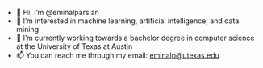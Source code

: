 - 👋 Hi, I’m @eminalparslan
- 👀 I’m interested in machine learning, artificial intelligence, and data mining
- 🌱 I’m currently working towards a bachelor degree in computer science at the University of Texas at Austin
- 📫 You can reach me through my email: eminalp@utexas.edu

<!---
eminalparslan/eminalparslan is a ✨ special ✨ repository because its `README.md` (this file) appears on your GitHub profile.
You can click the Preview link to take a look at your changes.
--->

